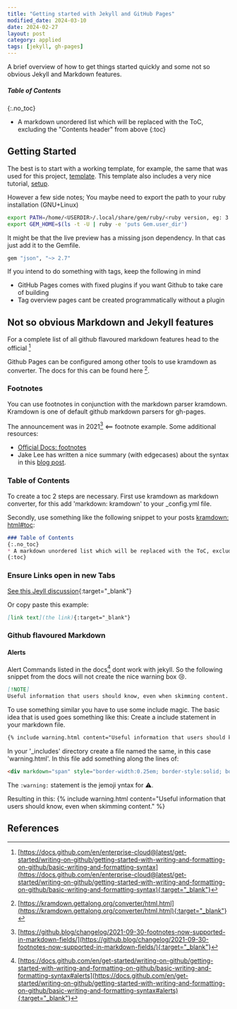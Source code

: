 ```yaml
---
title: "Getting started with Jekyll and GitHub Pages"
modified_date: 2024-03-10
date: 2024-02-27
layout: post
category: applied
tags: [jekyll, gh-pages]
---
```

A brief overview of how to get things started quickly and some not so obvious Jekyll and Markdown features.

##### Table of Contents
{:.no_toc}
* A markdown unordered list which will be replaced with the ToC, excluding the "Contents header" from above
{:toc}

## Getting Started
The best is to start with a working template, for example, the same that was used for this project, [template](https://github.com/jsanz/gh-pages-minima-starter/). This template also includes a very nice tutorial, [setup](https://jsanz.github.io/gh-pages-minima-starter/2020/03/22/get-code.html).

However a few side notes;
You maybe need to export the path to your ruby installation (GNU+Linux)
```bash
export PATH=/home/<USERDIR>/.local/share/gem/ruby/<ruby version, eg: 3.0.0>/bin:$PATH
export GEM_HOME=$(ls -t -U | ruby -e 'puts Gem.user_dir')
```
It might be that the live preview has a missing json dependency.
In that cas just add it to the Gemfile.
```ruby
gem "json", "~> 2.7"
```
If you intend to do something with tags, keep the following in mind 
- GitHub Pages comes with fixed plugins if you want Github to take care of building
- Tag overview pages cant be created programmatically without a plugin

## Not so obvious Markdown and Jekyll features

For a complete list of all github flavoured markdown features head to the official [^docs]

Github Pages can be configured among other tools to use kramdown as converter. The docs for this can be found here [^kramdowndocs].
### Footnotes
You can use footnotes in conjunction with the markdown parser kramdown. Kramdown is one of default github markdown parsers for gh-pages.

The announcement was in 2021[^footnotes] <== footnote example.
Some additional resources: 
- [Official Docs: footnotes](https://docs.github.com/en/enterprise-cloud@latest/get-started/writing-on-github/getting-started-with-writing-and-formatting-on-github/basic-writing-and-formatting-syntax#footnotes)
- Jake Lee has written a nice summary (with edgecases) about the syntax in this [blog post](https://blog.jakelee.co.uk/footnote-experiments-on-github-and-jekyll/).

### Table of Contents
To create a toc 2 steps are necessary.
First use kramdown as markdown converter, for this add 'markdown: kramdown' to your _config.yml file.

Secondly, use something like the following snippet to your posts [kramdown: html#toc](https://kramdown.gettalong.org/converter/html.html#toc):
```markdown
### Table of Contents
{:.no_toc}
* A markdown unordered list which will be replaced with the ToC, excluding the "Contents header" from above
{:toc}
```
### Ensure Links open in new Tabs
[See this Jeyll discussion](https://talk.jekyllrb.com/t/how-can-i-ensure-my-links-open-in-a-new-tab/4318){:target="_blank"}

Or copy paste this example:
```markdown
[link text](the link){:target="_blank"}
```

### Github flavoured Markdown

#### Alerts
Alert Commands listed in the docs[^alerts] dont work with jekyll. 
So the following snippet from the docs will not create the nice warning box :cry:.
```markdown
[!NOTE]
Useful information that users should know, even when skimming content.
```
To use something similar you have to use some include magic.
The basic idea that is used goes something like this:
Create a include statement in your markdown file.
```markdown
{% include warning.html content="Useful information that users should know, even when skimming content." %}
```

In your '_includes' directory create a file named the same, in this case 'warning.html'.
In this file add something along the lines of:
```html
<div markdown="span" style="border-width:0.25em; border-style:solid; border-color:#cbda07; padding: 1em; margin-bottom: 1em;"><b>Warning:</b> :warning: {{include.content}} :warning:</div>
```
The `:warning:` statement is the jemoji yntax for :warning:.

Resulting in this:
{% include warning.html content="Useful information that users should know, even when skimming content." %}


## References

[^footnotes]: [https://github.blog/changelog/2021-09-30-footnotes-now-supported-in-markdown-fields/](https://github.blog/changelog/2021-09-30-footnotes-now-supported-in-markdown-fields/){:target="_blank"}
[^docs]: [https://docs.github.com/en/enterprise-cloud@latest/get-started/writing-on-github/getting-started-with-writing-and-formatting-on-github/basic-writing-and-formatting-syntax](https://docs.github.com/en/enterprise-cloud@latest/get-started/writing-on-github/getting-started-with-writing-and-formatting-on-github/basic-writing-and-formatting-syntax){:target="_blank"}
[^alerts]: [https://docs.github.com/en/get-started/writing-on-github/getting-started-with-writing-and-formatting-on-github/basic-writing-and-formatting-syntax#alerts](https://docs.github.com/en/get-started/writing-on-github/getting-started-with-writing-and-formatting-on-github/basic-writing-and-formatting-syntax#alerts){:target="_blank"}
[^kramdowndocs]: [https://kramdown.gettalong.org/converter/html.html](https://kramdown.gettalong.org/converter/html.html){:target="_blank"}

